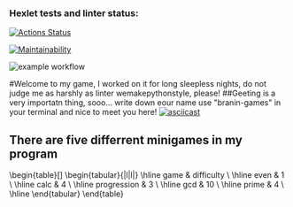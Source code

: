 ### Hexlet tests and linter status:
[![Actions Status](https://github.com/Lastik1217/python-project-lvl1/workflows/hexlet-check/badge.svg)](https://github.com/Lastik1217/python-project-lvl1/actions)

[![Maintainability](https://api.codeclimate.com/v1/badges/6dfd8c7efa5e9bf80ce3/maintainability)](https://codeclimate.com/github/Lastik1217/python-project-lvl1/maintainability)

![example workflow](https://github.com/Lastik1217/python-project-lvl1/actions/workflows/github-actions-demo.yml/badge.svg)

#Welcome to my game, I worked on it for long sleepless nights, do not judge me as harshly as linter wemakepythonstyle, please!
##Geeting is a very importatn thing, sooo... write down eour name use "branin-games" in your terminal and nice to meet you here!
[![asciicast](https://asciinema.org/a/xLrWRskWQNStoQuf28zYxob8O.svg)](https://asciinema.org/a/xLrWRskWQNStoQuf28zYxob8O)
## There are five differrent minigames in my program

\begin{table}[]
\begin{tabular}{|l|l|}
\hline
game        & difficulty \\ \hline
even        & 1          \\ \hline
calc        & 4          \\ \hline
progression & 3          \\ \hline
gcd         & 10         \\ \hline
prime       & 4          \\ \hline
\end{tabular}
\end{table}
